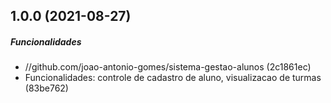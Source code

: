 ## 1.0.0 (2021-08-27)

##### Funcionalidades

* //github.com/joao-antonio-gomes/sistema-gestao-alunos (2c1861ec)
* Funcionalidades: controle de cadastro de aluno, visualizacao de turmas
  (83be762)

